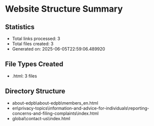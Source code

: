# Website Structure Summary

## Statistics
- Total links processed: 3
- Total files created: 3
- Generated on: 2025-06-05T22:59:06.489920

## File Types Created
- .html: 3 files

## Directory Structure
- about-edpb\about-edpb\members_en.html
- en\privacy-topics\information-and-advice-for-individuals\reporting-concerns-and-filing-complaints\index.html
- global\contact-us\index.html
